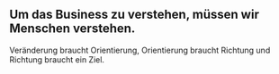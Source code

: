 ﻿## Um das Business zu verstehen, müssen wir Menschen verstehen.

Veränderung braucht Orientierung, Orientierung braucht Richtung und Richtung braucht ein Ziel.
